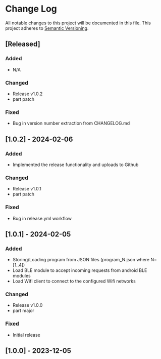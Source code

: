 # Change Log

All notable changes to this project will be documented in this file.
This project adheres to [Semantic Versioning](http://semver.org/).

## [Released]

### Added
- N/A

### Changed
- Release v1.0.2
- part patch

### Fixed
- Bug in version number extraction from CHANGELOG.md

## [1.0.2] - 2024-02-06


### Added
- Implemented the release functionality and uploads to Github

### Changed
- Release v1.0.1
- part patch

### Fixed
- Bug in release.yml workflow

## [1.0.1] - 2024-02-05

### Added
- Storing/Loading program from JSON files (program_N.json where N=[1..4])
- Load BLE module to accept incoming requests from android BLE modules
- Load Wifi client to connect to the configured Wifi networks

### Changed
- Release v1.0.0
- part major

### Fixed
- Initial release

## [1.0.0] - 2023-12-05
